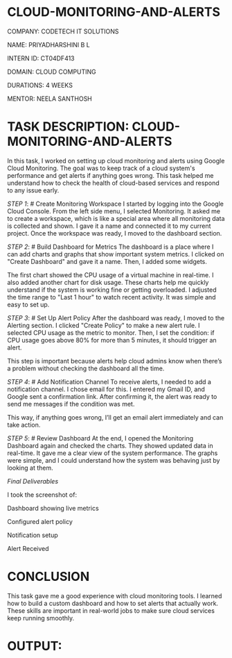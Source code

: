 # CLOUD-MONITORING-AND-ALERTS

COMPANY: CODETECH IT SOLUTIONS

NAME: PRIYADHARSHINI B L

INTERN ID: CT04DF413

DOMAIN: CLOUD COMPUTING

DURATIONS: 4 WEEKS

MENTOR: NEELA SANTHOSH

# TASK DESCRIPTION: CLOUD-MONITORING-AND-ALERTS

In this task, I worked on setting up cloud monitoring and alerts using Google Cloud Monitoring. The goal was to keep track of a cloud system's performance and get alerts if anything goes wrong. This task helped me understand how to check the health of cloud-based services and respond to any issue early.

*STEP 1*: # Create Monitoring Workspace
I started by logging into the Google Cloud Console. From the left side menu, I selected Monitoring. It asked me to create a workspace, which is like a special area where all monitoring data is collected and shown. I gave it a name and connected it to my current project. Once the workspace was ready, I moved to the dashboard section.

*STEP 2*: # Build Dashboard for Metrics
The dashboard is a place where I can add charts and graphs that show important system metrics. I clicked on "Create Dashboard" and gave it a name. Then, I added some widgets.

The first chart showed the CPU usage of a virtual machine in real-time. I also added another chart for disk usage. These charts help me quickly understand if the system is working fine or getting overloaded. I adjusted the time range to "Last 1 hour" to watch recent activity. It was simple and easy to set up.

*STEP 3*: # Set Up Alert Policy
After the dashboard was ready, I moved to the Alerting section. I clicked "Create Policy" to make a new alert rule. I selected CPU usage as the metric to monitor. Then, I set the condition: if CPU usage goes above 80% for more than 5 minutes, it should trigger an alert.

This step is important because alerts help cloud admins know when there’s a problem without checking the dashboard all the time.

*STEP 4*: # Add Notification Channel
To receive alerts, I needed to add a notification channel. I chose email for this. I entered my Gmail ID, and Google sent a confirmation link. After confirming it, the alert was ready to send me messages if the condition was met.

This way, if anything goes wrong, I’ll get an email alert immediately and can take action.

*STEP 5*: # Review Dashboard
At the end, I opened the Monitoring Dashboard again and checked the charts. They showed updated data in real-time. It gave me a clear view of the system performance. The graphs were simple, and I could understand how the system was behaving just by looking at them.

*Final Deliverables*

I took the screenshot of:

Dashboard showing live metrics

Configured alert policy

Notification setup

Alert Received

# CONCLUSION
This task gave me a good experience with cloud monitoring tools. I learned how to build a custom dashboard and how to set alerts that actually work. These skills are important in real-world jobs to make sure cloud services keep running smoothly.

# OUTPUT:


